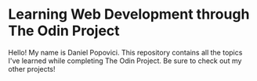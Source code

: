 # Learning Web Development through The Odin Project
Hello! My name is Daniel Popovici. This repository contains all the topics I've learned while completing The Odin Project. Be sure to check out my other projects!
